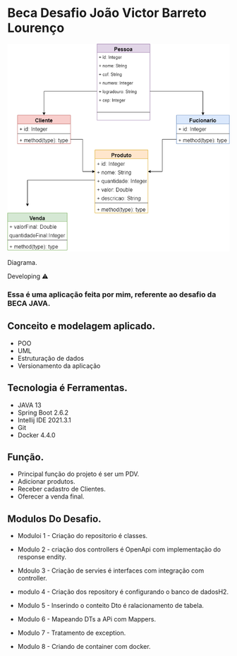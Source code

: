 # Beca Desafio João Victor Barreto Lourenço

![alt text](diagramaBeca.png)

Diagrama.

Developing  ⚠️
 
### Essa é uma aplicação feita por mim, referente ao desafio da BECA JAVA.

## Conceito e modelagem aplicado.

+ POO
+ UML
+ Estruturação de dados
+ Versionamento da aplicação

## Tecnologia é Ferramentas.

* JAVA 13
* Spring Boot 2.6.2
* Intellij IDE 2021.3.1
* Git
* Docker 4.4.0

## Função.

+ Principal função do projeto é ser um PDV.
+ Adicionar produtos.
+ Receber cadastro de Clientes.
+ Oferecer a venda final.

## Modulos Do Desafio.

* Moduloi 1 - Criação do repositorio é classes.


* Modulo 2 - criação dos controllers é OpenApi
com implementação do response endity.


* Mdoulo 3 - Criação de servies é interfaces com
integração com controller.


* modulo 4 - Criação dos repository é configurando o
banco de dadosH2.


* Modulo 5 - Inserindo o conteito Dto é ralacionamento de tabela.


* Modulo 6 - Mapeando DTs a APi com Mappers.

 
* Modulo 7 - Tratamento de exception.

 
* Modulo 8 - Criando de container com docker.

